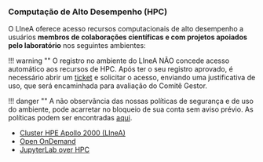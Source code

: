 


### Computação de Alto Desempenho (HPC)

O LIneA oferece acesso recursos computacionais de alto desempenho a usuários **membros de colaborações científicas e com projetos apoiados pelo laboratório** nos seguintes ambientes:

!!! warning ""
    O registro no ambiente do LIneA NÃO concede acesso automático aos recursos de HPC. Após ter o seu registro aprovado, é necessário abrir um [ticket](../suporte.md) e solicitar o acesso, enviando uma justificativa de uso, que será encaminhada para avaliação do Comitê Gestor.

!!! danger ""
    A não observância das nossas políticas de segurança e de uso do ambiente, pode acarretar no bloqueio de sua conta sem aviso prévio. As políticas podem ser encontradas [aqui](../politicas.md).

* [Cluster HPE Apollo 2000 (LIneA)](/processamento/apollo/index.html)
* [Open OnDemand](/processamento/uso/openondemand.html)
* [JupyterLab over HPC](/processamento/uso/openondemand.html#interactive-apps-jupyter-notebook)
